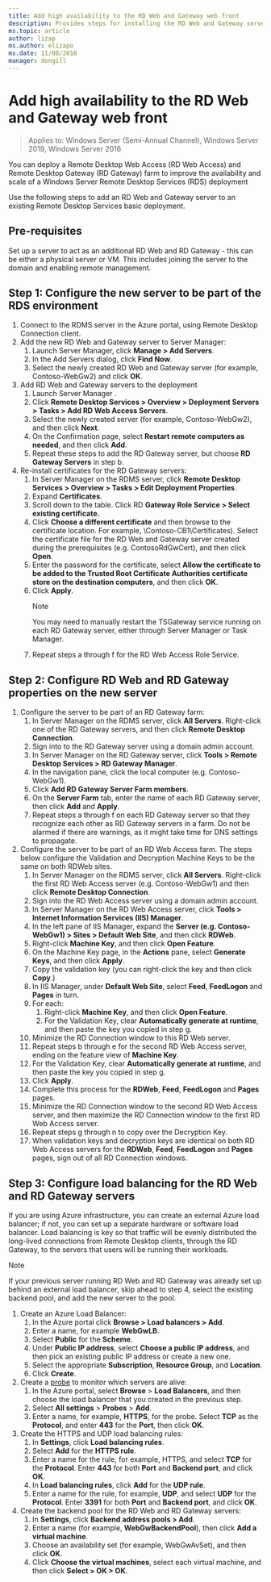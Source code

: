 ```yaml
---
title: Add high availability to the RD Web and Gateway web front
description: Provides steps for installing the RD Web and Gateway servers in an RDS deployment.
ms.topic: article
author: lizap
ms.author: elizapo
ms.date: 11/08/2016
manager: dongill
---
```

# Add high availability to the RD Web and Gateway web front

>Applies to: Windows Server (Semi-Annual Channel), Windows Server 2019, Windows Server 2016


You can deploy a Remote Desktop Web Access (RD Web Access) and Remote Desktop Gateway (RD Gateway) farm to improve the availability and scale of a Windows Server Remote Desktop Services (RDS) deployment

Use the following steps to add an RD Web and Gateway server to an existing Remote Desktop Services basic deployment.

## Pre-requisites

Set up a server to act as an additional RD Web and RD Gateway - this can be either a physical server or VM. This includes joining the server to the domain and enabling remote management.

## Step 1: Configure the new server to be part of the RDS environment

1. Connect to the RDMS server in the Azure portal, using Remote Desktop Connection client.
2. Add the new RD Web and Gateway server to Server Manager:
    1. Launch Server Manager, click **Manage > Add Servers**.
    2. In the Add Servers dialog, click **Find Now**.
    3. Select the newly created RD Web and Gateway server (for example, Contoso-WebGw2) and click **OK**.
3. Add RD Web and Gateway servers to the deployment
    1. Launch Server Manager .
    2. Click **Remote Desktop Services > Overview > Deployment Servers > Tasks > Add RD Web Access Servers**.
    3. Select the newly created server (for example, Contoso-WebGw2), and then click **Next**.
    4. On the Confirmation page, select **Restart remote computers as needed**, and then click **Add**.
    5. Repeat these steps to add the RD Gateway server, but choose **RD Gateway Servers** in step b.
4. Re-install certificates for the RD Gateway servers:
   1. In Server Manager on the RDMS server, click **Remote Desktop Services > Overview > Tasks > Edit Deployment Properties**.
   2. Expand **Certificates**.
   3. Scroll down to the table. Click RD **Gateway Role Service > Select existing certificate.**
   4. Click **Choose a different certificate** and then browse to the certificate location. For example, \Contoso-CB1\Certificates). Select the certificate file for the RD Web and Gateway server created during the prerequisites (e.g. ContosoRdGwCert), and then click **Open**.
   5. Enter the password for the certificate, select **Allow the certificate to be added to the Trusted Root Certificate Authorities certificate store on the destination computers**, and then click **OK**.
   6. Click **Apply**.
      > [!NOTE]
      > You may need to manually restart the TSGateway service running on each RD Gateway server, either through Server Manager or Task Manager.
   7. Repeat steps a through f for the RD Web Access Role Service.

## Step 2: Configure RD Web and RD Gateway properties on the new server
1. Configure the server to be part of an RD Gateway farm:
    1.  In Server Manager on the RDMS server, click **All Servers**. Right-click one of the RD Gateway servers, and then click **Remote Desktop Connection**.
    2.  Sign into to the RD Gateway server using a domain admin account.
    3.  In Server Manager on the RD Gateway server, click **Tools > Remote Desktop Services > RD Gateway Manager**.
    4.  In the navigation pane, click the local computer (e.g. Contoso-WebGw1).
    5.  Click **Add RD Gateway Server Farm members**.
    6.  On the **Server Farm** tab, enter the name of each RD Gateway server, then click **Add** and **Apply**.
    7.  Repeat steps a through f on each RD Gateway server so that they recognize each other as RD Gateway servers in a farm. Do not be alarmed if there are warnings, as it might take time for DNS settings to propagate.
2. Configure the server to be part of an RD Web Access farm. The steps below configure the Validation and Decryption Machine Keys to be the same on both RDWeb sites.
    1.  In Server Manager on the RDMS server, click **All Servers**. Right-click the first RD Web Access server (e.g. Contoso-WebGw1) and then click **Remote Desktop Connection**.
    2.  Sign into the RD Web Access server using a domain admin account.
    3.  In Server Manager on the RD Web Access server, click **Tools > Internet Information Services (IIS) Manager**.
    4.  In the left pane of IIS Manager, expand the **Server (e.g. Contoso-WebGw1) > Sites > Default Web Site**, and then click **RDWeb**.
    5.  Right-click **Machine Key**, and then click **Open Feature**.
    6.  On the Machine Key page, in the **Actions** pane, select **Generate Keys**, and then click **Apply**.
    7.  Copy the validation key (you can right-click the key and then click **Copy**.)
    8.  In IIS Manager, under **Default Web Site**, select **Feed**, **FeedLogon** and **Pages** in turn.
    9. For each:
        1.  Right-click **Machine Key**, and then click **Open Feature**.
        2.  For the Validation Key, clear **Automatically generate at runtime**, and then paste the key you copied in step g.
    10.  Minimize the RD Connection window to this RD Web server.
    11.  Repeat steps b through e for the second RD Web Access server, ending on the feature view of **Machine Key**.
    12. For the Validation Key, clear **Automatically generate at runtime**, and then paste the key you copied in step g.
    13. Click **Apply**.
    14. Complete this process for the **RDWeb**, **Feed**, **FeedLogon** and **Pages** pages.
    15. Minimize the RD Connection window to the second RD Web Access server, and then maximize the RD Connection window to the first RD Web Access server.
    16. Repeat steps g through n to copy over the Decryption Key.
    17. When validation keys and decryption keys are identical on both RD Web Access servers for the **RDWeb**, **Feed**, **FeedLogon** and **Pages** pages, sign out of all RD Connection windows.

## Step 3: Configure load balancing for the RD Web and RD Gateway servers

If you are using Azure infrastructure, you can create an external Azure load balancer; if not, you can set up a separate hardware or software load balancer. Load balancing is key so that traffic will be evenly distributed the long-lived connections from Remote Desktop clients, through the RD Gateway, to the servers that users will be running their workloads.

> [!NOTE]
> If your previous server running RD Web and RD Gateway was already set up behind an external load balancer, skip ahead to step 4, select the existing backend pool, and add the new server to the pool.

1.  Create an Azure Load Balancer:
    1.  In the Azure portal click **Browse > Load balancers > Add**.
    2.  Enter a name, for example **WebGwLB**.
    3.  Select **Public** for the **Scheme**.
    4.  Under **Public IP address**, select **Choose a public IP address**, and then pick an existing public IP address or create a new one.
    5.  Select the appropriate **Subscription**, **Resource Group**, and **Location**.
    6.  Click **Create**.
2. Create a [probe](/azure/load-balancer/load-balancer-custom-probe-overview) to monitor which servers are alive:
    1.  In the Azure portal, select **Browse** > **Load Balancers**, and then choose the load balancer that you created in the previous step.
    2.  Select **All settings** > **Probes** > **Add**.
    3.  Enter a name, for example, **HTTPS**, for the probe. Select **TCP** as the **Protocol**, and enter **443** for the **Port**, then click **OK**.
3.  Create the HTTPS and UDP load balancing rules:
    1.  In **Settings**, click **Load balancing rules**.
    2.  Select **Add** for the **HTTPS rule**.
    3.  Enter a name for the rule, for example, HTTPS, and select **TCP** for the **Protocol**. Enter **443** for both **Port** and **Backend port**, and click **OK**.
    4.  In **Load balancing rules**, click **Add** for the **UDP rule**.
    5.  Enter a name for the rule, for example, **UDP**, and select **UDP** for the **Protocol**. Enter **3391** for both **Port** and **Backend port**, and click **OK**.
4. Create the backend pool for the RD Web and RD Gateway servers:
      1. In **Settings**, click **Backend address pools > Add**.
      2. Enter a name (for example, **WebGwBackendPool**), then click **Add a virtual machine**.
      3. Choose an availability set (for example, WebGwAvSet), and then click **OK**.
      4. Click **Choose the virtual machines**, select each virtual machine, and then click **Select > OK > OK**.
